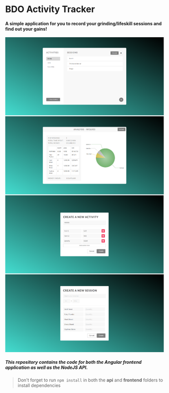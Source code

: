 # BDO Activity Tracker

#### A simple application for you to record your grinding/lifeskill sessions and find out your gains!


![Alt text](screenshots/main-view.PNG "main-view")
![Alt text](screenshots/analysis.PNG "analysis")
![Alt text](screenshots/new-activity.PNG "new-activity")
![Alt text](screenshots/new-session.PNG "new-session")


##### This repository contains the code for both the Angular frontend application as well as the NodeJS API. 

> Don't forget to run `npm install` in both the **api** and **frontend** folders to install dependencies
